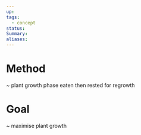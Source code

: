 ```yaml
---
up: 
tags:
  - concept
status: 
Summary:
aliases:
---
```

# Method
~
plant growth phase eaten then rested for regrowth

# Goal
~
maximise plant growth